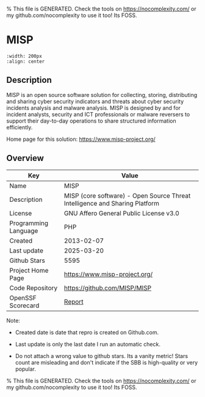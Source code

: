 
% This file is GENERATED. Check the tools on https://nocomplexity.com/ or my github.com/nocomplexity to use it too! Its FOSS. 

# MISP


```{image} https://github.com/MISP/MISP/raw/2.5/INSTALL/logos/misp-logo.png 
:width: 200px 
:align: center 
```

## Description 

MISP is an open source software solution for collecting, storing, distributing and sharing cyber security indicators and threats about cyber security incidents analysis and malware analysis. MISP is designed by and for incident analysts, security and ICT professionals or malware reversers to support their day-to-day operations to share structured information efficiently.

Home page for this solution: https://www.misp-project.org/ 

## Overview 

| Key | Value |
| --- | --- |
| Name | MISP |
| Description | MISP (core software) - Open Source Threat Intelligence and Sharing Platform |
| License | GNU Affero General Public License v3.0 |
| Programming Language | PHP |
| Created | 2013-02-07 |
| Last update | 2025-03-20 |
| Github Stars | 5595 |
| Project Home Page | https://www.misp-project.org/ |
| Code Repository | https://github.com/MISP/MISP |
| OpenSSF Scorecard | [Report](https://securityscorecards.dev/viewer/?uri=github.com/MISP/MISP) |

Note:
 - Created date is date that repro is created on Github.com. 

- Last update is only the last date I run an automatic check. 

- Do not attach a wrong value to github stars. Its a vanity metric! Stars count are misleading and 
don't indicate if the SBB is high-quality or very popular.

% This file is GENERATED. Check the tools on https://nocomplexity.com/ or my github.com/nocomplexity to use it too! Its FOSS. 


